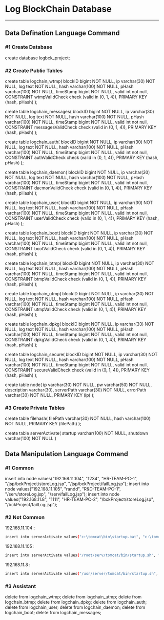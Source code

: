 # Log BlockChain Database
___

## Data Defination Language Command

### #1 Create Database

create database logbck_project;

### #2 Create Public Tables

create table logchain_wtmp(
blockID bigint NOT NULL,
ip varchar(30) NOT NULL,
log text NOT NULL,
hash varchar(100) NOT NULL,
pHash varchar(100) NOT NULL,
timeStamp bigint NOT NULL,
valid int not null,
CONSTRAINT wtmpValidCheck check (valid in (0, 1, 4)),
PRIMARY KEY (hash, pHash)
);

create table logchain_messages(
blockID bigint NOT NULL,
ip varchar(30) NOT NULL,
log text NOT NULL,
hash varchar(100) NOT NULL,
pHash varchar(100) NOT NULL,
timeStamp bigint NOT NULL,
valid int not null,
CONSTRAINT messagesValidCheck check (valid in (0, 1, 4)),
PRIMARY KEY (hash, pHash)
);

create table logchain_auth(
blockID bigint NOT NULL,
ip varchar(30) NOT NULL,
log text NOT NULL,
hash varchar(100) NOT NULL,
pHash varchar(100) NOT NULL,
timeStamp bigint NOT NULL,
valid int not null,
CONSTRAINT authValidCheck check (valid in (0, 1, 4)),
PRIMARY KEY (hash, pHash)
);

create table logchain_daemon(
blockID bigint NOT NULL,
ip varchar(30) NOT NULL,
log text NOT NULL,
hash varchar(100) NOT NULL,
pHash varchar(100) NOT NULL,
timeStamp bigint NOT NULL,
valid int not null,
CONSTRAINT daemonValidCheck check (valid in (0, 1, 4)),
PRIMARY KEY (hash, pHash)
);

create table logchain_user(
blockID bigint NOT NULL,
ip varchar(30) NOT NULL,
log text NOT NULL,
hash varchar(100) NOT NULL,
pHash varchar(100) NOT NULL,
timeStamp bigint NOT NULL,
valid int not null,
CONSTRAINT userValidCheck check (valid in (0, 1, 4)),
PRIMARY KEY (hash, pHash)
);

create table logchain_boot(
blockID bigint NOT NULL,
ip varchar(30) NOT NULL,
log text NOT NULL,
hash varchar(100) NOT NULL,
pHash varchar(100) NOT NULL,
timeStamp bigint NOT NULL,
valid int not null,
CONSTRAINT bootValidCheck check (valid in (0, 1, 4)),
PRIMARY KEY (hash, pHash)
);

create table logchain_btmp(
blockID bigint NOT NULL,
ip varchar(30) NOT NULL,
log text NOT NULL,
hash varchar(100) NOT NULL,
pHash varchar(100) NOT NULL,
timeStamp bigint NOT NULL,
valid int not null,
CONSTRAINT btmpValidCheck check (valid in (0, 1, 4)),
PRIMARY KEY (hash, pHash)
);

create table logchain_utmp(
blockID bigint NOT NULL,
ip varchar(30) NOT NULL,
log text NOT NULL,
hash varchar(100) NOT NULL,
pHash varchar(100) NOT NULL,
timeStamp bigint NOT NULL,
valid int not null,
CONSTRAINT utmpValidCheck check (valid in (0, 1, 4)),
PRIMARY KEY (hash, pHash)
);

create table logchain_dpkg(
blockID bigint NOT NULL,
ip varchar(30) NOT NULL,
log text NOT NULL,
hash varchar(100) NOT NULL,
pHash varchar(100) NOT NULL,
timeStamp bigint NOT NULL,
valid int not null,
CONSTRAINT dpkgValidCheck check (valid in (0, 1, 4)),
PRIMARY KEY (hash, pHash)
);

create table logchain_secure(
blockID bigint NOT NULL,
ip varchar(30) NOT NULL,
log text NOT NULL,
hash varchar(100) NOT NULL,
pHash varchar(100) NOT NULL,
timeStamp bigint NOT NULL,
valid int not null,
CONSTRAINT secureValidCheck check (valid in (0, 1, 4)),
PRIMARY KEY (hash, pHash)
);

create table node(
ip varchar(30) NOT NULL,
pw varchar(50) NOT NULL,
description varchar(30),
serverPath varchar(30) NOT NULL,
errorPath varchar(30) NOT NULL,
PRIMARY KEY (ip)
);

### #3 Create Private Tables

create table filehash(
filePath varchar(30) NOT NULL,
hash varchar(100) NOT NULL,
PRIMARY KEY (filePath)
);

create table serverActivate(
startup varchar(100) NOT NULL,
shutdown varchar(100) NOT NULL
)

## Data Manipulation Language Command
### #1 Common 
insert into node values("192.168.11.104", "1234", "HR-TEAM-PC-1", "/jsp/bckProject/storeLog.jsp", "/jsp/bckProject/failLog.jsp");
insert into node values("192.168.11.105", "randd", "R&D-TEAM-PC-1", "/serv/storeLog.jsp", "/serv/failLog.jsp");
insert into node values("192.168.11.8", "1111", "HR-TEAM-PC-2", "/bckProject/storeLog.jsp", "/bckProject/failLog.jsp");
### #2 Not Common
192.168.11.104 :
```sh
insert into serverActivate values("c:\tomcat\bin\startup.bat", "c:\tomcat\bin\shutdown.bat")
```
192.168.11.105 :
```sh
insert into serverActivate values("/root/serv/tomcat/bin/startup.sh", "/root/serv/tomcat/bin/shutdown.sh")
```
192.168.11.8 :
```sh
insert into serverActivate values("/usr/server/tomcat/bin/startup.sh", "/usr/server/tomcat/bin/shutdown.sh")
```
### #3 Assistant
delete from logchain_wtmp;
delete from logchain_utmp;
delete from logchain_btmp;
delete from logchain_dpkg;
delete from logchain_auth;
delete from logchain_user;
delete from logchain_daemon;
delete from logchain_boot;
delete from logchain_messages;